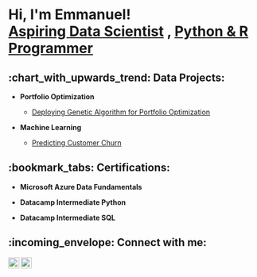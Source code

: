 <h1>Hi, I'm Emmanuel! <br/> <a href="https://www.linkedin.com/in/emmanuel-osamau/"> Aspiring Data Scientist</a> , <a href="https://github.com/EOsamau/"> Python & R Programmer </a> 

<h2> :chart_with_upwards_trend: Data Projects:</h2>

- <b>Portfolio Optimization</b>
  - [Deploying Genetic Algorithm for Portfolio Optimization](https://github.com/EOsamau/Portfolio-Optimization/blob/main/OptimizationFile.pdf)

- <b>Machine Learning</b>
  - [Predicting Customer Churn](https://github.com/EOsamau/Customer-Churn-Prediction/blob/main/CUSTOMER%20CHURN%20PREDICTION%20(1).ipynb)

<!--
- <b>Statistical Modeling</b>
  - [Modeling Insurance Claims Distribution](https://github.com/joshmadakor1/Algorithms-Practice)
    -->

<h2>:bookmark_tabs: Certifications:</h2>

- <b>Microsoft Azure Data Fundamentals</b>

- <b>Datacamp Intermediate Python</b>

- <b>Datacamp Intermediate SQL</b>


<!--
<h2>📺 Popular YouTube Videos</h2>

- [How to get into Cybersecurity Starting From Zero](https://www.youtube.com/watch?v=a83ASGn_V_s)
- [A Day in the Life of a Cybersecurity Anayst](https://www.youtube.com/watch?v=uHy3oM7NnoU)
- [How to Create a KeyLogger (C#)](https://www.youtube.com/watch?v=N-L9hklSlNk)
- [Ransomware Demonstration (C#)](https://www.youtube.com/watch?v=OfvdQeh79s0)
- [Is WGU Legit?](https://www.youtube.com/watch?v=E2MwRWxDBkA)
-->

<h2> :incoming_envelope: Connect with me:</h2>

[<img align="left" alt="JoshMadakor | LinkedIn" width="22px" src="https://cdn.jsdelivr.net/npm/simple-icons@v3/icons/linkedin.svg" />][linkedin]
[<img align="left" alt="JoshMadakor | Instagram" width="22px" src="https://cdn.jsdelivr.net/npm/simple-icons@v3/icons/instagram.svg" />][instagram]


[instagram]: https://www.instagram.com/etkojo/
[linkedin]: https://www.linkedin.com/in/emmanuel-osamau/

